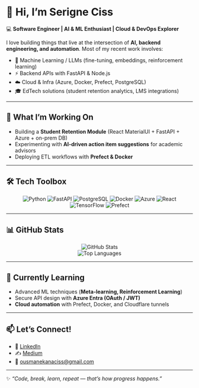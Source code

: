 
# 👋 Hi, I’m Serigne Ciss  

💻 **Software Engineer | AI & ML Enthusiast | Cloud & DevOps Explorer**  

I love building things that live at the intersection of **AI, backend engineering, and automation**. Most of my recent work involves:
- 🧠 Machine Learning / LLMs (fine-tuning, embeddings, reinforcement learning)
- ⚡ Backend APIs with FastAPI & Node.js
- ☁️ Cloud & Infra (Azure, Docker, Prefect, PostgreSQL)
- 🎓 EdTech solutions (student retention analytics, LMS integrations)

---

## 🚀 What I’m Working On
- Building a **Student Retention Module** (React MaterialUI + FastAPI + Azure + on-prem DB)
- Experimenting with **AI-driven action item suggestions** for academic advisors
- Deploying ETL workflows with **Prefect & Docker**

---

## 🛠️ Tech Toolbox
<div align="center">

![Python](https://img.shields.io/badge/-Python-3776AB?logo=python&logoColor=white&style=flat-square)
![FastAPI](https://img.shields.io/badge/-FastAPI-009688?logo=fastapi&logoColor=white&style=flat-square)
![PostgreSQL](https://img.shields.io/badge/-PostgreSQL-336791?logo=postgresql&logoColor=white&style=flat-square)
![Docker](https://img.shields.io/badge/-Docker-2496ED?logo=docker&logoColor=white&style=flat-square)
![Azure](https://img.shields.io/badge/-Azure-0078D4?logo=microsoft-azure&logoColor=white&style=flat-square)
![React](https://img.shields.io/badge/-React-61DAFB?logo=react&logoColor=white&style=flat-square)
![TensorFlow](https://img.shields.io/badge/-TensorFlow-FF6F00?logo=tensorflow&logoColor=white&style=flat-square)
![Prefect](https://img.shields.io/badge/-Prefect-000000?logo=prefect&logoColor=white&style=flat-square)

</div>

---

## 📊 GitHub Stats
<div align="center">

![GitHub Stats](https://github-readme-stats.vercel.app/api?username=ousmanekana&show_icons=true&theme=tokyonight&count_private=true)  
![Top Languages](https://github-readme-stats.vercel.app/api/top-langs/?username=ousmanekana&layout=compact&theme=tokyonight)

</div>

---

## 🌱 Currently Learning
- Advanced ML techniques (**Meta-learning, Reinforcement Learning**)
- Secure API design with **Azure Entra (OAuth / JWT)**  
- **Cloud automation** with Prefect, Docker, and Cloudflare tunnels  

---

## 📫 Let’s Connect!
- 💼 [LinkedIn](https://www.linkedin.com/in/serigne-ousmane-kana/)
- ✍️ [Medium](https://medium.com/@ousmanekanaciss)  
- 📧 ousmanekanaciss@gmail.com  

---

✨ _“Code, break, learn, repeat — that’s how progress happens.”_  
